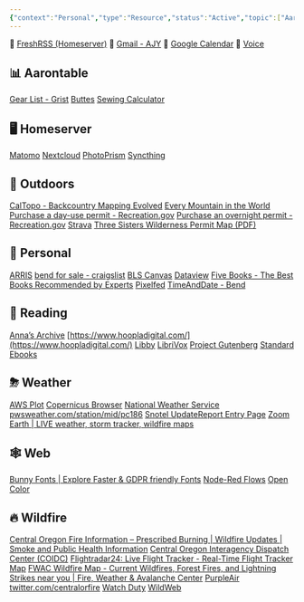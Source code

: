 ```yaml
---
{"context":"Personal","type":"Resource","status":"Active","topic":["Aaron"],"dateCreated":"2024-02-15","cssclasses":null,"dg-publish":true,"permalink":"/bookmarks/","dgPassFrontmatter":true}
---
```



<script src="https://code.jquery.com/jquery-3.7.1.slim.min.js" integrity="sha256-kmHvs0B+OpCW5GVHUNjv9rOmY0IvSIRcf7zGUDTDQM8=" crossorigin="anonymous"></script>
<script>
jQuery(document).ready(function($) {
$("a[href^='http']").each(function() { $(this).css({ background: "url(https://www.google.com/s2/favicons?domain=" + this.hostname + ") left center no-repeat", "padding-left": "24px" }); }); });
</script>

📌 [FreshRSS (Homeserver)](https://hs.ajy.co/reader/i/)
📌 [Gmail - AJY](https://mail.google.com/mail/u/1/)
📌 [Google Calendar](https://calendar.google.com/calendar/u/0/r?pli=1)
📌 [Voice](https://voice.google.com/u/0/messages)

## 📊 Aarontable

[Gear List - Grist](https://docs.getgrist.com/7Q4c8BfaPihH/Gear-List/p/1)
[Buttes](https://docs.google.com/spreadsheets/d/1wi1E6dDCtwnghdwCxNaZSyrY6vuSygjkDUmX-YkCplM/edit#gid=0)
[Sewing Calculator](https://docs.google.com/spreadsheets/d/1GMI_w_bTGRCVBmLmUaO316l-YjUyKxto72saeMuHm0k/edit#gid=0)

## 🖥 Homeserver

[Matomo](https://hs.ajy.co/matomo/)
[Nextcloud](https://hs.ajy.co/nextcloud/index.php/apps/dashboard/)
[PhotoPrism](https://photoprism.ajy.co/)
[Syncthing](http://localhost:8384/)

## 🌄 Outdoors

[CalTopo - Backcountry Mapping Evolved](https://caltopo.com/map.html)
[Every Mountain in the World](http://everymountainintheworld.com/)
[Purchase a day-use permit - Recreation.gov](https://www.recreation.gov/ticket/facility/300009)
[Purchase an overnight permit - Recreation.gov](https://www.recreation.gov/permits/4675311)
[Strava](https://www.strava.com/dashboard)
[Three Sisters Wilderness Permit Map (PDF)](https://www.fs.usda.gov/Internet/FSE_DOCUMENTS/fseprd899716.pdf)

## 🤪 Personal

[ARRIS](http://192.168.0.1/login.php)
[bend for sale - craigslist](https://bend.craigslist.org/search/sss?excats=20-24-24-1-50-1-2-2-21-1-14-1-2-1-4-4-10-8-1-1-1-1-1-1-1-1-3-1-1-1-4-1)
[BLS Canvas](https://bls.instructure.com/)
[Dataview](https://blacksmithgu.github.io/obsidian-dataview/)
[Five Books - The Best Books Recommended by Experts](https://fivebooks.com/)
[Pixelfed](https://pixelfed.social/i/web)
[TimeAndDate - Bend](https://www.timeanddate.com/worldclock/usa/bend)

## 📘 Reading

[Anna’s Archive](https://annas-archive.gs/search?lang=en&content=&ext=epub&sort=&q=)
[https://www.hoopladigital.com/](https://www.hoopladigital.com/)
[Libby](https://libbyapp.com/shelf)
[LibriVox](https://librivox.org/)
[Project Gutenberg](https://www.gutenberg.org/)
[Standard Ebooks](https://standardebooks.org/)

## ⛈ Weather

[AWS Plot](https://nwcc-apps.sc.egov.usda.gov/awdb/basin-plots/POR/WTEQ/assocHUCor3/state_of_oregon.html)
[Copernicus Browser](https://browser.dataspace.copernicus.eu/?zoom=11&lat=44.03604&lng=-121.48164&dateMode=MOSAIC)
[National Weather Service](https://forecast.weather.gov/MapClick.php?lat=44.03489688686292&lon=-121.5152907371521)
[pwsweather.com/station/mid/pc186](https://www.pwsweather.com/station/mid/pc186)
[Snotel UpdateReport Entry Page](https://wcc.sc.egov.usda.gov/reports/SelectUpdateReport.html)
[Zoom Earth | LIVE weather, storm tracker, wildfire maps](https://zoom.earth/#view=44.08493,-121.39793,9z/map=live/overlays=heat,fires,wind,radar:off)

## 🕸 Web

[Bunny Fonts | Explore Faster & GDPR friendly Fonts](https://fonts.bunny.net/)
[Node-Red Flows](https://flows.nodered.org/)
[Open Color](https://yeun.github.io/open-color/)

## 🔥 Wildfire

[Central Oregon Fire Information – Prescribed Burning | Wildfire Updates | Smoke and Public Health Information](https://www.centraloregonfire.org/)
[Central Oregon Interagency Dispatch Center (COIDC)](https://gacc.nifc.gov/nwcc/districts/COIDC/)
[Flightradar24: Live Flight Tracker - Real-Time Flight Tracker Map](https://www.flightradar24.com/44.04,-121.59/11)
[FWAC Wildfire Map - Current Wildfires, Forest Fires, and Lightning Strikes near you | Fire, Weather & Avalanche Center](https://www.fireweatheravalanche.org/fire/)
[PurpleAir](https://map.purpleair.com/1/i/lt/mAQI/a0/p604800/cC5#10.5/44.0353/-121.4749)
[twitter.com/centralorfire](https://twitter.com/centralorfire)
[Watch Duty](https://app.watchduty.org/)
[WildWeb](https://www.wildwebe.net/?dc_name=ORCOC)
